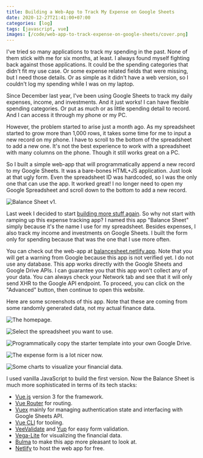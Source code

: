 ```yaml
---
title: Building a Web-App to Track My Expense on Google Sheets
date: 2020-12-27T21:41:00+07:00
categories: [log]
tags: [javascript, vue]
images: [/code/web-app-to-track-expense-on-google-sheets/cover.png]
---
```

I've tried so many applications to track my spending in the past. None of them stick with me for six months, at least. I always found myself fighting back against those applications. It could be the spending categories that didn't fit my use case. Or some expense related fields that were missing, but I need those details. Or as simple as it didn't have a web version, so I couldn't log my spending while I was on my laptop.

Since December last year, I've been using Google Sheets to track my daily expenses, income, and investments. And it just works! I can have flexible spending categories.  Or put as much or as little spending detail to record. And I can access it through my phone or my PC.

However, the problem started to arise just a month ago. As my spreadsheet started to grow more than 1,000 rows, it takes some time for me to input a new record on my phone. I have to scroll to the bottom of the spreadsheet to add a new one. It's not the best experience to work with a spreadsheet with many columns on the phone. Though it still works great on a PC.

So I built a simple web-app that will programmatically append a new record to my Google Sheets. It was a bare-bones HTML+JS application. Just look at that ugly form. Even the spreadsheet ID was hardcoded, so I was the only one that can use the app. It worked great! I no longer need to open my Google Spreadsheet and scroll down to the bottom to add a new record.

![Balance Sheet v1.](v1.png)

Last week I decided to start [building more stuff again](/blog/lets-build-stuff-again/). So why not start with ramping up this expense tracking app? I named this app "Balance Sheet" simply because it's the name I use for my spreadsheet. Besides expenses, I also track my income and investments on Google Sheets. I built the form only for spending because that was the one that I use more often.

You can check out the web-app at [balancesheet.netlify.app](https://balancesheet.netlify.app/). Note that you will get a warning from Google because this app is not verified yet. I do not use any database. This app works directly with the Google Sheets and Google Drive APIs. I can guarantee you that this app won't collect any of your data. You can always check your Network tab and see that it will only send XHR to the Google API endpoint. To proceed, you can click on the "Advanced" button, then continue to open this website.

Here are some screenshots of this app. Note that these are coming from some randomly generated data, not my actual finance data.

![The homepage.](homepage.png)

![Select the spreadsheet you want to use.](select-spreadsheet.png)

![Programmatically copy the starter template into your own Google Drive.](copy-template.png)

![The expense form is a lot nicer now.](expenses.png)

![Some charts to visualize your financial data.](dashboard.png)

I used vanilla JavaScript to build the first version. Now the Balance Sheet is much more sophisticated in terms of its tech stacks:

- [Vue.js](https://v3.vuejs.org/) version 3 for the framework.
- [Vue Router](https://router.vuejs.org/) for routing.
- [Vuex](https://vuex.vuejs.org/) mainly for managing authentication state and interfacing with Google Sheets API.
- [Vue CLI](https://cli.vuejs.org/) for tooling.
- [VeeValidate](https://vee-validate.logaretm.com/v4/) and [Yup](https://github.com/jquense/yup) for easy form validation.
- [Vega-Lite](https://vega.github.io/vega-lite/) for visualizing the financial data.
- [Bulma](https://bulma.io/) to make this app more pleasant to look at.
- [Netlify](https://www.netlify.com/) to host the web app for free.
